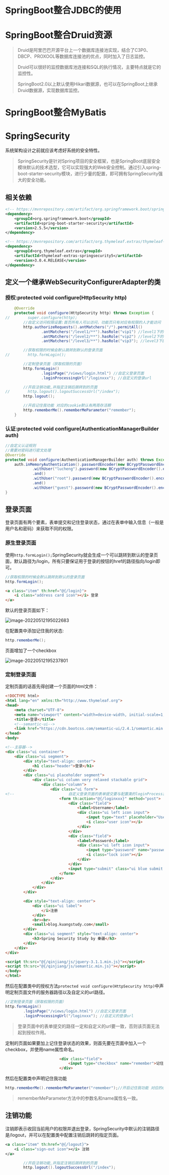 # SpringBoot整合JDBC的使用

# SpringBoot整合Druid资源

> Druid是阿里巴巴开源平台上一个数据库连接池实现，结合了C3P0、DBCP、PROXOOL等数据库连接池的优点，同时加入了日志监控。
>
> Druid可以很好的监控数据库池连接和SQL的执行情况，主要特点就是它的监控性。
>
> SpringBoot2.0以上默认使用Hikari数据源，也可以在SpringBoot上继承Druid数据源，实现数据库监控。

# SpringBoot整合MyBatis

# SpringSecurity

系统架构设计之前就应该考虑好系统的安全特性。

> SpringSecurity是针对Spring项目的安全框架，也是SpringBoot底层安全模块默认的技术选型，它可以实现强大的Web安全控制。通过引入spring-boot-starter-security模块，进行少量的配置，即可拥有SpringSecurity强大的安全功能。

## 相关依赖

```xml
<!-- https://mvnrepository.com/artifact/org.springframework.boot/spring-boot-starter-security -->
<dependency>
    <groupId>org.springframework.boot</groupId>
    <artifactId>spring-boot-starter-security</artifactId>
    <version>2.5.5</version>
</dependency>

<!-- https://mvnrepository.com/artifact/org.thymeleaf.extras/thymeleaf-extras-springsecurity5 -->
<dependency>
    <groupId>org.thymeleaf.extras</groupId>
    <artifactId>thymeleaf-extras-springsecurity5</artifactId>
    <version>3.0.4.RELEASE</version>
</dependency>
```

## 定义一个继承WebSecurityConfigurerAdapter的类

### 授权:protected void configure(HttpSecurity http)

```java
    @Override
    protected void configure(HttpSecurity http) throws Exception {
//        super.configure(http);
        //自定义访问权限设置:首页所有人可以访问，功能页只有对应有权限的人才能访问
        http.authorizeRequests().antMatchers("/").permitAll()
                .antMatchers("/level1/**").hasRole("vip1") //level1下的页面只有vip1的权限才可以访问
                .antMatchers("/level2/**").hasRole("vip2") //level2下的页面只有vip2的权限才可以访问
                .antMatchers("/level3/**").hasRole("vip3"); //level3下的页面只有vip3的权限才可以访问

        //获取权限的时候会默认跳转到默认的登录页面
//        http.formLogin();

        //定制登录页面（获取权限的页面）
        http.formLogin()
                .loginPage("/views/login.html") //自定义登录页面
                .loginProcessingUrl("/loginxxx"); //自定义的登录url

        //开启注销功能,并指定注销后跳转到的页面
//        http.logout().logoutSuccessUrl("/index");
        http.logout();

        //开启记住我功能 对应的cookie默认有两周存活期
        http.rememberMe().rememberMeParameter("remember");
    }
```

### 认证:protected void configure(AuthenticationManagerBuilder auth)

```java
//自定义认证规则
//需要对密码进行密文处理
@Override
protected void configure(AuthenticationManagerBuilder auth) throws Exception {
    auth.inMemoryAuthentication().passwordEncoder(new BCryptPasswordEncoder())
            .withUser("lucheng").password(new BCryptPasswordEncoder().encode("123456")).roles("vip2","vip3")
            .and()
            .withUser("root").password(new BCryptPasswordEncoder().encode("123456")).roles("vip1","vip2","vip3")
            .and()
            .withUser("guest").password(new BCryptPasswordEncoder().encode("123456")).roles("vip1");
}
```

## 登录页面

登录页面有两个要素，表单提交和记住登录状态，通过在表单中输入信息（一般是用户名和密码）来获取不同的权限。

### 原生登录页面

使用`http.formLogin();`SpringSecurity就会生成一个可以跳转到默认的登录页面，默认路径为/login，所有只要保证用于登录的按钮的href的路径指向/login即可。

```java
//获取权限的时候会默认跳转到默认的登录页面
http.formLogin();
```

```html
<a class="item" th:href="@{/login}">
    <i class="address card icon"></i> 登录
</a>
```

默认的登录页面如下：

![image-20220512195022683](C:/Users/lucheng/AppData/Roaming/Typora/typora-user-images/image-20220512195022683.png)

在配置类中添加记住我的状态:

```java
http.rememberMe();
```

页面增加了一个checkbox

![image-20220512195237801](C:/Users/lucheng/AppData/Roaming/Typora/typora-user-images/image-20220512195237801.png)

### 定制登录页面

定制页面的话首先得创建一个页面的html文件：

```html
<!DOCTYPE html>
<html lang="en" xmlns:th="http://www.thymeleaf.org">
<head>
    <meta charset="UTF-8">
    <meta name="viewport" content="width=device-width, initial-scale=1, maximum-scale=1">
    <title>登录</title>
    <!--semantic-ui-->
    <link href="https://cdn.bootcss.com/semantic-ui/2.4.1/semantic.min.css" rel="stylesheet">
</head>
<body>

<!--主容器-->
<div class="ui container">
    <div class="ui segment">
        <div style="text-align: center">
            <h1 class="header">登录</h1>
        </div>
        <div class="ui placeholder segment">
            <div class="ui column very relaxed stackable grid">
                <div class="column">
                    <div class="ui form">
<!--                        自定义登录页面的表单提交要与配置类的loginProcessingUrl中的参数url路径一致-->
                        <form th:action="@{/loginxxx}" method="post">
                            <div class="field">
                                <label>Username</label>
                                <div class="ui left icon input">
                                    <input type="text" placeholder="Username" name="username">
                                    <i class="user icon"></i>
                                </div>
                            </div>
                            <div class="field">
                                <label>Password</label>
                                <div class="ui left icon input">
                                    <input type="password" name="password">
                                    <i class="lock icon"></i>
                                </div>
                            </div>
                            <input type="submit" class="ui blue submit button"/>
                        </form>
                    </div>
                </div>
            </div>
        </div>

        <div style="text-align: center">
            <div class="ui label">
                </i>注册
            </div>
            <br><br>
            <small>blog.kuangstudy.com</small>
        </div>
        <div class="ui segment" style="text-align: center">
            <h3>Spring Security Study by 秦疆</h3>
        </div>
    </div>
</div>

<script th:src="@{/qinjiang/js/jquery-3.1.1.min.js}"></script>
<script th:src="@{/qinjiang/js/semantic.min.js}"></script>
</body>
</html>
```

然后在配置类中的授权方法`protected void configure(HttpSecurity http)`中声明定制页面文件的服务器路径以及自定义的url路径。

```java
//定制登录页面（获取权限的页面）
http.formLogin()
        .loginPage("/views/login.html") //自定义登录页面
        .loginProcessingUrl("/loginxxx"); //自定义的登录url
```

> 登录页面中的表单提交的路径一定和自定义的url要一致，否则该页面无法起到授权作用。

定制的页面如果要加上记住登录状态的效果，则首先要在页面中加入一个checkbox，并使用name属性命名。

```html
                        <div class="field">
                            <input type="checkbox" name="remember">记住我
                        </div>
```

然后在配置类中声明记住我功能

```java
http.rememberMe().rememberMeParameter("remember");//开启记住我功能 对应的cookie默认有两周存活期
```

> rememberMeParameter方法中的参数名和name属性名一致。

## 注销功能

注销即表示收回当前用户的权限并退出登录，SpringSecurity中默认的注销路径是/logout，并可以在配置类中配置注销后跳转的指定页面。

```xml
<a class="item" th:href="@{/logout}">
    <i class="sign-out icon"></i> 注销
</a>
```

```java
        //开启注销功能,并指定注销后跳转到的页面
        http.logout().logoutSuccessUrl("/index");
```

